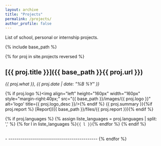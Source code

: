 ```yaml
---
layout: archive
title: "Projects"
permalink: /projects/
author_profile: false
---
```


List of school, personal or internship projects.

{% include base_path %}

{% for proj in site.projects reversed %}
## [{{ proj.title }}]({{ base_path }}{{ proj.url }})
*{{ proj.what }}, {{ proj.date | date: "%B %Y" }}*

{% if proj.logo %}<img align="left" height="160px" width="160px" style="margin-right:40px;" src="{{ base_path }}/images/{{ proj.logo }}" alt='logo' title={{ proj.logo_desc }}/>{% endif %}
{{ proj.summary }}{%if proj.report %} [Report]({{ base_path }}/files/{{ proj.report }}){% endif %}

{% if proj.languages %}
{% assign liste_languages = proj.languages | split: ',' %}
  {% for l in liste_languages %}`{{ l }}`{% endfor %}
{% endif %}

<br clear="left" />
- ---------------------------------------------
{% endfor %}
